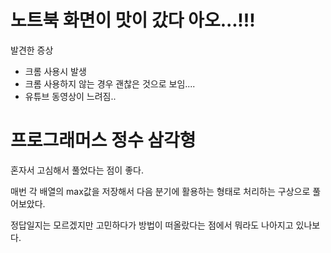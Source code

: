 # 노트북 화면이 맛이 갔다 아오...!!!

발견한 증상

- 크롬 사용시 발생
- 크롬 사용하지 않는 경우 괜찮은 것으로 보임....
- 유튜브 동영상이 느려짐..

# 프로그래머스 정수 삼각형

혼자서 고심해서 풀었다는 점이 좋다.

매번 각 배열의 max값을 저장해서 다음 분기에 활용하는 형태로 처리하는 구상으로 풀어보았다.

정답일지는 모르겠지만 고민하다가 방법이 떠올랐다는 점에서 뭐라도 나아지고 있나보다.
